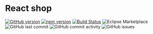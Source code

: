 # React shop

[![GitHub version](https://badge.fury.io/gh/aneurysmjs%2Freact-shop.svg)](https://badge.fury.io/gh/aneurysmjs%2Freact-shop) [![npm version](https://badge.fury.io/js/react.svg)](https://badge.fury.io/js/react) [![Build Status](https://travis-ci.org/aneurysmjs/react-shop.png?branch=master)](https://travis-ci.org/aneurysmjs/react-shop) ![Eclipse Marketplace](https://img.shields.io/eclipse-marketplace/last-update/react-shop.svg) ![GitHub last commit](https://img.shields.io/github/last-commit/aneurysmjs/react-shop.svg) ![GitHub commit activity](https://img.shields.io/github/commit-activity/m/aneurysmjs/react-shop.svg) ![GitHub issues](https://img.shields.io/github/issues/aneurysmjs/react-shop.svg)